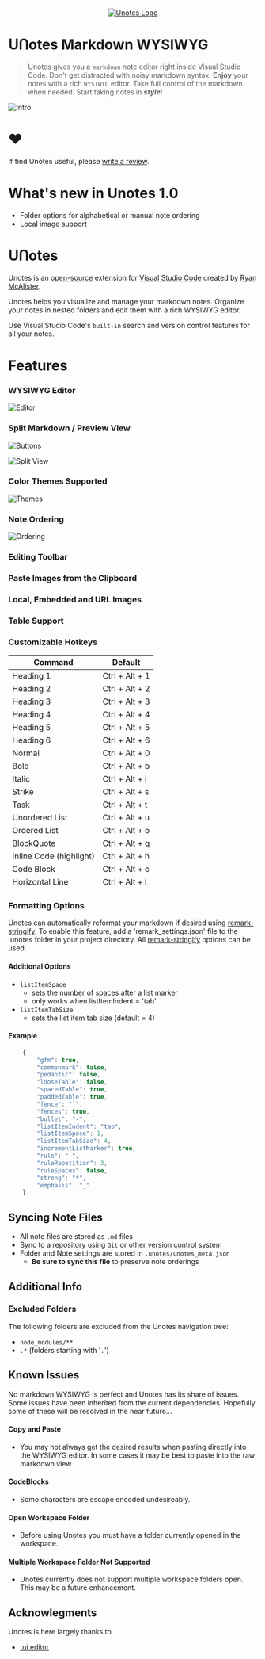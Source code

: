 <p align="center">
  <br />
  <a title="Learn more about Unotes" href="https://github.com/ryanmcalister/unotes"><img src="https://raw.githubusercontent.com/ryanmcalister/unotes/master/resources/unotes-icon.png" alt="Unotes Logo" /></a></p>

# ᑌᑎotes Markdown WYSIWYG

> Unotes gives you a `markdown` note editor right inside Visual Studio Code. Don't get distracted with noisy markdown syntax. **Enjoy** your notes with a rich `WYSIWYG` editor. Take full control of the markdown when needed. Start taking notes in **_style_**!  

![Intro](https://raw.githubusercontent.com/ryanmcalister/unotes/master/resources/screenshots/intro.gif)

# ♥

If find Unotes useful, please [write a review](https://marketplace.visualstudio.com/items?itemName=ryanmcalister.Unotes&ssr=false#review-details). 

# What's new in Unotes 1.0

- Folder options for alphabetical or manual note ordering
- Local image support

# ᑌᑎotes

Unotes is an [open-source](https://github.com/ryanmcalister/unotes 'Open Unotes on GitHub') extension for [Visual Studio Code](https://code.visualstudio.com) created by [Ryan McAlister](https://github.com/ryanmcalister 'Learn more about Ryan').

Unotes helps you visualize and manage your markdown notes. Organize your notes in nested folders and edit them with a rich WYSIWYG editor. 

Use Visual Studio Code's `built-in` search and version control features for all your notes.

# Features

### WYSIWYG Editor

![Editor](https://raw.githubusercontent.com/ryanmcalister/unotes/master/resources/screenshots/wysiwyg.gif)

### Split Markdown / Preview View

![Buttons](https://raw.githubusercontent.com/ryanmcalister/unotes/master/resources/screenshots/buttons.gif)

![Split View](https://raw.githubusercontent.com/ryanmcalister/unotes/master/resources/screenshots/split.gif)

### Color Themes Supported

![Themes](https://raw.githubusercontent.com/ryanmcalister/unotes/master/resources/screenshots/themes.gif)

### Note Ordering

![Ordering](https://raw.githubusercontent.com/ryanmcalister/unotes/master/resources/screenshots/ordering.gif)

### Editing Toolbar

### Paste Images from the Clipboard

### Local, Embedded and URL Images

### Table Support

### Customizable Hotkeys
| Command | Default |
| ------- | ------- |
| Heading 1 | Ctrl + Alt + 1 |
| Heading 2 | Ctrl + Alt + 2 |
| Heading 3 | Ctrl + Alt + 3 |
| Heading 4 | Ctrl + Alt + 4 |
| Heading 5 | Ctrl + Alt + 5 |
| Heading 6 | Ctrl + Alt + 6 |
| Normal | Ctrl + Alt + 0 |
| Bold | Ctrl + Alt + b |
| Italic | Ctrl + Alt + i |
| Strike | Ctrl + Alt + s |
| Task | Ctrl + Alt + t |
| Unordered List | Ctrl + Alt + u |
| Ordered List | Ctrl + Alt + o |
| BlockQuote | Ctrl + Alt + q |
| Inline Code (highlight) | Ctrl + Alt + h |
| Code Block | Ctrl + Alt + c |
| Horizontal Line | Ctrl + Alt + l |

### Formatting Options

Unotes can automatically reformat your markdown if desired using [remark-stringify](https://github.com/remarkjs/remark/tree/master/packages/remark-stringify). To enable this feature, add a 'remark_settings.json' file to the .unotes folder in your
project directory. All [remark-stringify](https://github.com/remarkjs/remark/tree/master/packages/remark-stringify) options can be used.

#### Additional Options

- `listItemSpace`
    - sets the number of spaces after a list marker
    - only works when listItemIndent = 'tab'
- `listItemTabSize`
    - sets the list item tab size (default = 4)

#### Example

```JavaScript
    {
        "gfm": true,
        "commonmark": false,
        "pedantic": false,
        "looseTable": false,
        "spacedTable": true,
        "paddedTable": true,
        "fence": "`",
        "fences": true,
        "bullet": "-",
        "listItemIndent": "tab",
        "listItemSpace": 1,
        "listItemTabSize": 4,
        "incrementListMarker": true,
        "rule": "-",
        "ruleRepetition": 3,
        "ruleSpaces": false,
        "strong": "*",
        "emphasis": "_"
    }
```

## Syncing Note Files

- All note files are stored as `.md` files
- Sync to a repository using `Git` or other version control system
- Folder and Note settings are stored in `.unotes/unotes_meta.json`
  - **Be sure to sync this file** to preserve note orderings

## Additional Info

### Excluded Folders

The following folders are excluded from the Unotes navigation tree:

- `node_modules/**`
- `.*` (folders starting with '`.`')

## Known Issues

No markdown WYSIWYG is perfect and Unotes has its share of issues. Some issues have been inherited from the current dependencies. Hopefully some of these will be resolved in the near future...

#### Copy and Paste 

- You may not always get the desired results when pasting directly into the WYSIWYG editor. In some cases it may be best to paste into the raw markdown view.

#### CodeBlocks

- Some characters are escape encoded undesireably.

#### Open Workspace Folder
- Before using Unotes you must have a folder currently opened in the workspace.

#### Multiple Workspace Folder Not Supported
- Unotes currently does not support multiple workspace folders open. This may be a future enhancement.

## Acknowlegments

Unotes is here largely thanks to

- [tui editor](https://github.com/nhnent/tui.editor)
